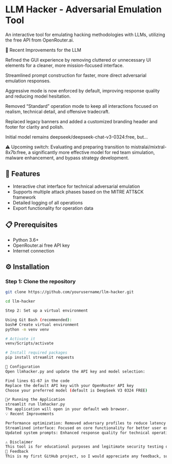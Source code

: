 # LLM Hacker - Adversarial Emulation Tool

An interactive tool for emulating hacking methodologies with LLMs, utilizing the free API from OpenRouter.ai.

🔧 Recent Improvements for the LLM

Refined the GUI experience by removing cluttered or unnecessary UI elements for a cleaner, more mission-focused interface.

Streamlined prompt construction for faster, more direct adversarial emulation responses.

Aggressive mode is now enforced by default, improving response quality and reducing model hesitation.

Removed “Standard” operation mode to keep all interactions focused on realism, technical detail, and offensive tradecraft.

Replaced legacy banners and added a customized branding header and footer for clarity and polish.

Initial model remains deepseek/deepseek-chat-v3-0324:free, but...

⚠️ Upcoming switch: Evaluating and preparing transition to mistralai/mixtral-8x7b:free, a significantly more effective model for red team simulation, malware enhancement, and bypass strategy development.

## 🚀 Features

- Interactive chat interface for technical adversarial emulation
- Supports multiple attack phases based on the MITRE ATT&CK framework
- Detailed logging of all operations
- Export functionality for operation data

## 📋 Prerequisites

- Python 3.6+
- OpenRouter.ai free API key
- Internet connection

## ⚙️ Installation

### Step 1: Clone the repository
```bash
git clone https://github.com/yourusername/llm-hacker.git

cd llm-hacker

Step 2: Set up a virtual environment

Using Git Bash (recommended):
bash# Create virtual environment
python -m venv venv

# Activate it
venv/Scripts/activate

# Install required packages
pip install streamlit requests

🔧 Configuration
Open llmhacker.py and update the API key and model selection:

Find lines 61-67 in the code
Replace the default API key with your OpenRouter API key
Choose your preferred model (default is DeepSeek V3 0324 FREE)

🏃‍♂️ Running the Application
streamlit run llmhacker.py
The application will open in your default web browser.
💡 Recent Improvements

Performance optimization: Removed adversary profiles to reduce latency and improve response time
Streamlined interface: Focused on core functionality for better user experience
Updated system prompts: Enhanced response quality for technical operations

⚠️ Disclaimer
This tool is for educational purposes and legitimate security testing only. Always use responsibly and ethically in authorized environments.
📝 Feedback
This is my first GitHub project, so I would appreciate any feedback, suggestions for improvement, or comments!
